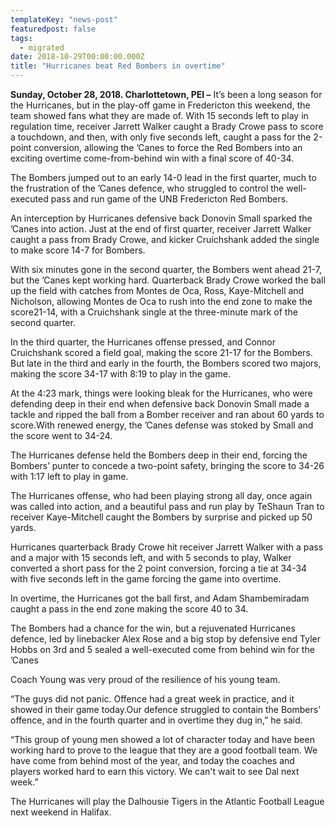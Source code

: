 ```yaml
---
templateKey: "news-post"
featuredpost: false
tags:
  - migrated
date: 2018-10-29T00:00:00.000Z
title: "Hurricanes beat Red Bombers in overtime"
---
```


**Sunday, October 28, 2018. Charlottetown, PEI –** It’s been a long season for the Hurricanes, but in the play-off game in Fredericton this weekend, the team showed fans what they are made of. With 15 seconds left to play in regulation time, receiver Jarrett Walker caught a Brady Crowe pass to score a touchdown, and then, with only five seconds left, caught a pass for the 2-point conversion, allowing the ’Canes to force the Red Bombers into an exciting overtime come-from-behind win with a final score of 40-34.

The Bombers jumped out to an early 14-0 lead in the first quarter, much to the frustration of the ’Canes defence, who struggled to control the well-executed pass and run game of the UNB Fredericton Red Bombers.

An interception by Hurricanes defensive back Donovin Small sparked the ’Canes into action. Just at the end of first quarter, receiver Jarrett Walker caught a pass from Brady Crowe, and kicker Cruichshank added the single to make score 14-7 for Bombers.   

With six minutes gone in the second quarter, the Bombers went ahead 21-7, but the ’Canes kept working hard. Quarterback Brady Crowe worked the ball up the field with catches from Montes de Oca, Ross, Kaye-Mitchell and Nicholson, allowing Montes de Oca to rush into the end zone to make the score21-14, with a Cruichshank single at the three-minute mark of the second quarter.

In the third quarter, the Hurricanes offense pressed, and Connor Cruichshank scored a field goal, making the score 21-17 for the Bombers. But late in the third and early in the fourth, the Bombers scored two majors, making the score 34-17 with 8:19 to play in the game.

At the 4:23 mark, things were looking bleak for the Hurricanes, who were defending deep in their end when defensive back Donovin Small made a tackle and ripped the ball from a Bomber receiver and ran about 60 yards to score.With renewed energy, the ’Canes defense was stoked by Small and the score went to 34-24.

The Hurricanes defense held the Bombers deep in their end, forcing the Bombers’ punter to concede a two-point safety, bringing the score to 34-26 with 1:17 left to play in game.

The Hurricanes offense, who had been playing strong all day, once again was called into action, and a beautiful pass and run play by TeShaun Tran to receiver Kaye-Mitchell caught the Bombers by surprise and picked up 50 yards.

Hurricanes quarterback Brady Crowe hit receiver Jarrett Walker with a pass and a major with 15 seconds left, and with 5 seconds to play, Walker converted a short pass for the 2 point conversion, forcing a tie at 34-34 with five seconds left in the game forcing the game into overtime.

In overtime, the Hurricanes got the ball first, and Adam Shambemiradam caught a pass in the end zone making the score 40 to 34.


The Bombers had a chance for the win, but a rejuvenated Hurricanes defence, led by linebacker Alex Rose and a big stop by defensive end Tyler Hobbs on 3rd and 5 sealed a well-executed come from behind win for the ’Canes

Coach Young was very proud of the resilience of his young team.


“The guys did not panic. Offence had a great week in practice, and it showed in their game today.Our defence struggled to contain the Bombers’ offence, and in the fourth quarter and in overtime they dug in,” he said.

“This group of young men showed a lot of character today and have been working hard to prove to the league that they are a good football team. We have come from behind most of the year, and today the coaches and players worked hard to earn this victory. We can't wait to see Dal next week.”

The Hurricanes will play the Dalhousie Tigers in the Atlantic Football League next weekend in Halifax.
